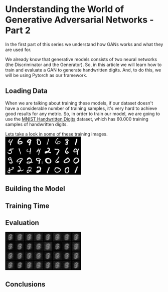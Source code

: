 <!-- MLP with 2 hidden layers for the Discriminator and Generator -->
# Understanding the World of Generative Adversarial Networks - Part 2

In the first part of this series we understand how GANs works and what they are used for.

We already know that generative models consists of two neural networks (the Discriminator and the Generator).
So, in this article we will learn how to train and evaluate a GAN to generate handwritten digits. And, to do this, we will be using Pytorch as our framework.


## Loading Data

When we are talking about training these models, if our dataset doesn't have a considerable number of training samples, it's very hard to achieve good results for any metric. So, in order to train our model, we are going to use the [MNIST Handwritten Digits][1] dataset, which has 60.000 training samples of handwritten digits.

Lets take a look in some of these training images.
![GIF](./images/real_images.png)





## Building the Model


## Training Time


## Evaluation

![GIF](./images/fake_images.gif)

## Conclusions




[1]: http://yann.lecun.com/exdb/mnist/
